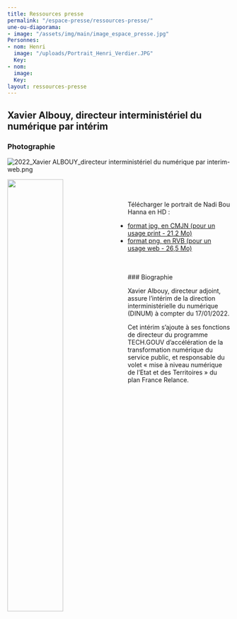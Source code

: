 ```yaml
---
title: Ressources presse
permalink: "/espace-presse/ressources-presse/"
une-ou-diaporama:
- image: "/assets/img/main/image_espace_presse.jpg"
Personnes:
- nom: Henri
  image: "/uploads/Portrait_Henri_Verdier.JPG"
  Key: 
- nom: 
  image: 
  Key: 
layout: ressources-presse
---
```


## Xavier Albouy, directeur interministériel du numérique par intérim
### Photographie
![2022_Xavier ALBOUY_directeur interministériel du numérique par interim-web.png](/uploads/2022_Xavier%20ALBOUY_directeur%20interminist%C3%A9riel%20du%20num%C3%A9rique%20par%20interim-web.png)

<img src="/uploads/2022_Xavier%20ALBOUY_directeur%20interminist%C3%A9riel%20du%20num%C3%A9rique%20par%20interim-web.png" alt="" style="margin-right: 20px" width="50%" align="left">
<br>
<br>

Télécharger le portrait de Nadi Bou Hanna en HD :
* [format jpg, en CMJN (pour un usage print - 21,2 Mo)](uploads/2022_Xavier%20ALBOUY_directeur%20interminist%C3%A9riel%20du%20num%C3%A9rique%20par%20interim-print.jpg) 
* [format png, en RVB (pour un usage web - 26,5 Mo)](/uploads/2022_Xavier%20ALBOUY_directeur%20interminist%C3%A9riel%20du%20num%C3%A9rique%20par%20interim-web-89c065.png)
<br>
<br>
### Biographie

Xavier Albouy, directeur adjoint, assure l’intérim de la direction interministérielle du numérique (DINUM) à compter du 17/01/2022. 

Cet intérim s’ajoute à ses fonctions de directeur du programme TECH.GOUV d’accélération de la transformation numérique du service public, et responsable du volet « mise à niveau numérique de l’Etat et des Territoires » du plan France Relance.